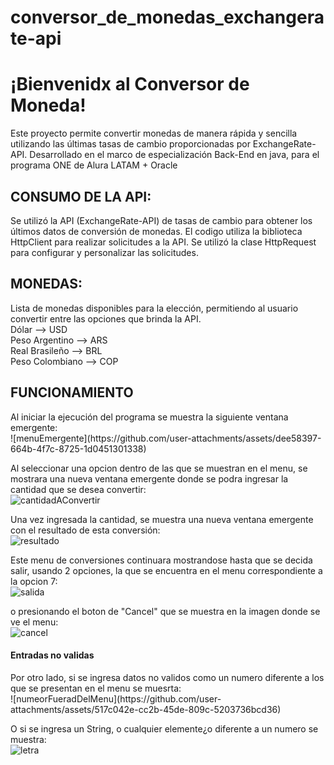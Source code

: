 # conversor_de_monedas_exchangerate-api
<h1>¡Bienvenidx al Conversor de Moneda!</h1>
Este proyecto permite convertir monedas de manera rápida y sencilla utilizando las últimas tasas de cambio proporcionadas por ExchangeRate-API. 
Desarrollado en el marco de especialización Back-End en java, para el programa ONE de Alura LATAM + Oracle

<h2>CONSUMO DE LA API:</h2>
Se utilizó la API (ExchangeRate-API) de tasas de cambio para obtener los últimos datos de conversión de monedas. El codigo utiliza la biblioteca HttpClient para realizar solicitudes a la API. Se utilizó la clase HttpRequest para configurar y personalizar las solicitudes. 

<h2>MONEDAS:</h2>
Lista de monedas disponibles para la elección, permitiendo al usuario convertir entre las opciones que brinda la API. <br>
Dólar           --> USD  <br>
Peso Argentino  --> ARS  <br>
Real Brasileño  --> BRL <br>
Peso Colombiano --> COP <br>

<h2>FUNCIONAMIENTO</h2>
Al iniciar la ejecución del programa se muestra la siguiente ventana emergente:  <br>
![menuEmergente](https://github.com/user-attachments/assets/dee58397-664b-4f7c-8725-1d0451301338)

Al seleccionar una opcion dentro de las que se muestran en el menu, se mostrara una nueva ventana emergente donde se podra ingresar la cantidad que se desea convertir: <br>
![cantidadAConvertir](https://github.com/user-attachments/assets/60a34591-7112-469b-823e-f851a1eaeeae)

Una vez ingresada la cantidad, se muestra una nueva ventana emergente con el resultado de esta conversión: <br>
![resultado](https://github.com/user-attachments/assets/bb3dc469-6eea-4e72-9075-604437396bd9)

Este menu de conversiones continuara mostrandose hasta que se decida salir, usando 2 opciones, la que se encuentra en el menu correspondiente a la opcion 7:  <br>
![salida](https://github.com/user-attachments/assets/e28b1474-0d8d-4ad8-9bca-618c708db3af)

o presionando el boton de "Cancel" que se muestra en la imagen donde se ve el menu:  <br>
![cancel](https://github.com/user-attachments/assets/14aaa0af-91d4-44a2-9cf5-2ae7231cd7ad)

<h4>Entradas no validas</h4>
Por otro lado, si se ingresa datos no validos como un numero diferente a los que se presentan en el menu se muesrta:  <br>
![numeorFueradDelMenu](https://github.com/user-attachments/assets/517c042e-cc2b-45de-809c-5203736bcd36)

O si se ingresa un String, o cualquier elemente¿o diferente a un numero se muestra:  <br>
![letra](https://github.com/user-attachments/assets/e3738ff6-f9dd-4d67-a7a8-6b12b4cb4d4b)

